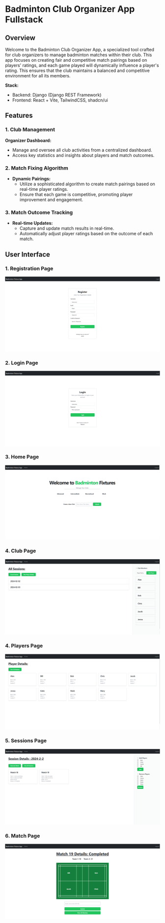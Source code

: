 # Badminton Club Organizer App Fullstack

## Overview

Welcome to the Badminton Club Organizer App, a specialized tool crafted for club organizers to manage badminton matches within their club. This app focuses on creating fair and competitive match pairings based on players' ratings, and each game played will dynamically influence a player's rating. This ensures that the club maintains a balanced and competitive environment for all its members.

**Stack:**

- Backend: Django (Django REST Framework)
- Frontend: React + Vite, TailwindCSS, shadcn/ui

## Features

### 1. Club Management

**Organizer Dashboard:**

- Manage and oversee all club activities from a centralized dashboard.
- Access key statistics and insights about players and match outcomes.

### 2. Match Fixing Algorithm

- **Dynamic Pairings:**
  - Utilize a sophisticated algorithm to create match pairings based on real-time player ratings.
  - Ensure that each game is competitive, promoting player improvement and engagement.

### 3. Match Outcome Tracking

- **Real-time Updates:**
  - Capture and update match results in real-time.
  - Automatically adjust player ratings based on the outcome of each match.

## User Interface

### 1. Registration Page

![Register Page](./images/Register.png)

### 2. Login Page

![Login Page](./images/login.png)

### 3. Home Page

![Home Page](./images/home.png)

### 4. Club Page

![Club Page](./images/Sessions.png)

### 4. Players Page

![Players Page](./images/players.png)

### 5. Sessions Page

![Sessions Page](./images/matches.png)

### 6. Match Page

![Match Page](./images/match.png)
